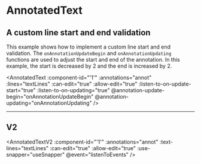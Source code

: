 # AnnotatedText

<script setup>
//
import {
  AnnotatedTextV2,
  AnnotatedText,
  Debugger,
  UserActionState,
} from "@ghentcdh/vue-component-annotated-text";
import { lines, annotations } from '@demo'; 


const onMouseDown=(e, payload) =>{
 console.log('mouse Down', e, payload);
}

function onMouseMove(e, payload) {
 console.log('mouse Move', e, payload);
}

const annot = annotations;
const textLines = lines.slice(0,4);

const fixOffset = function (updateState) {
    switch(updateState.action) {
        case 'moveEnd':
          updateState.newEnd = updateState.newEnd+2;
          break;
        case 'moveStart':
          updateState.newStart = updateState.newStart-2;
          break;
    }
};

const onAnnotationUpdateBegin = function (updateState) {
  fixOffset(updateState);

  updateState.confirmStartUpdating();
};
const onAnnotationUpdating = function (updateState) {
  fixOffset(updateState);

  updateState.confirmUpdate();
};

const useSnapper = (action, payload) => { 
    const {start, end} = payload;
    switch(action) {
        case 'move-end':
          return {start, end: end -2};
          break;
        case 'move-start':
          return {start: start +2, end};
          break;
    }
    
    return {start, end};
};

const listenToEvents = (event, type, data)=>{
    switch(type){
        case 'click':
            console.log('click', event, data);
            break;
    }
}
</script>

## A custom line start and end validation

This example shows how to implement a custom line start and end validation. The `onAnnotationUpdateBegin` and
`onAnnotationUpdating` functions are used to adjust the start and end of the annotation. In this example, the start is
decreased by 2 and the end is increased by 2.

<AnnotatedText
:component-id="'1'"
:annotations="annot"
:lines="textLines"
:can-edit="true"
:allow-edit="true"
:listen-to-on-update-start="true"
:listen-to-on-updating="true"
@annotation-update-begin="onAnnotationUpdateBegin"
@annotation-updating="onAnnotationUpdating"
/>
<hr />

## V2

<AnnotatedTextV2
:component-id="'1'"
:annotations="annot"
:text-lines="textLines"
:can-edit="true"
:allow-edit="true"
:use-snapper="useSnapper"
@event="listenToEvents"
/>

<style module>
</style>
